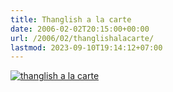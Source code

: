 ```yaml
---
title: Thanglish a la carte
date: 2006-02-02T20:15:00+00:00
url: /2006/02/thanglishalacarte/
lastmod: 2023-09-10T19:14:12+07:00
---
```

[![thanglish a la carte][1]][2]

 [1]: //static.flickr.com/34/94746674_769c64a36f.jpg
 [2]: http://www.flickr.com/photos/schreibblogade/94746674/ "thanglish a la carte"
